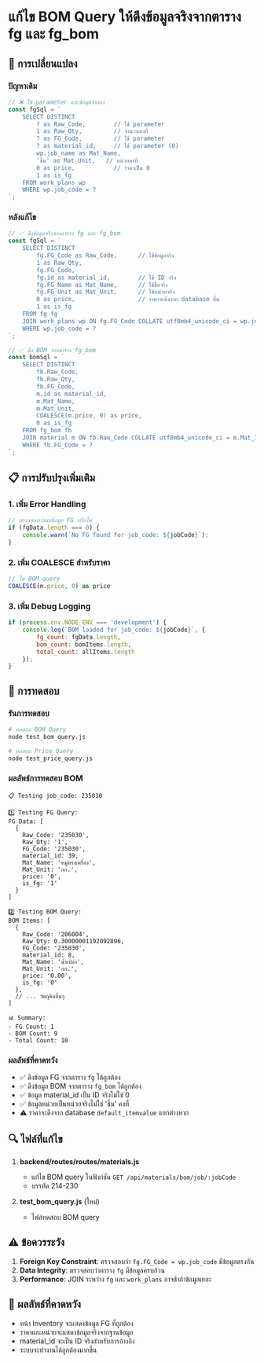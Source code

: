 # แก้ไข BOM Query ให้ดึงข้อมูลจริงจากตาราง fg และ fg_bom

## 🔧 การเปลี่ยนแปลง

### ปัญหาเดิม
```javascript
// ❌ ใช้ parameter และข้อมูลจำลอง
const fgSql = `
    SELECT DISTINCT
        ? as Raw_Code,        // ใช้ parameter
        1 as Raw_Qty,         // จำนวนคงที่
        ? as FG_Code,         // ใช้ parameter
        ? as material_id,     // ใช้ parameter (0)
        wp.job_name as Mat_Name,
        'ชิ้น' as Mat_Unit,   // หน่วยคงที่
        0 as price,           // ราคาเป็น 0
        1 as is_fg
    FROM work_plans wp
    WHERE wp.job_code = ?
`;
```

### หลังแก้ไข
```javascript
// ✅ ดึงข้อมูลจริงจากตาราง fg และ fg_bom
const fgSql = `
    SELECT DISTINCT
        fg.FG_Code as Raw_Code,      // ใช้ข้อมูลจริง
        1 as Raw_Qty,
        fg.FG_Code,
        fg.id as material_id,        // ใช้ ID จริง
        fg.FG_Name as Mat_Name,      // ใช้ชื่อจริง
        fg.FG_Unit as Mat_Unit,      // ใช้หน่วยจริง
        0 as price,                  // ราคาจะดึงจาก database อื่น
        1 as is_fg
    FROM fg fg
    JOIN work_plans wp ON fg.FG_Code COLLATE utf8mb4_unicode_ci = wp.job_code COLLATE utf8mb4_unicode_ci
    WHERE wp.job_code = ?
`;

// ✅ ดึง BOM จากตาราง fg_bom
const bomSql = `
    SELECT DISTINCT
        fb.Raw_Code,
        fb.Raw_Qty,
        fb.FG_Code,
        m.id as material_id,
        m.Mat_Name,
        m.Mat_Unit,
        COALESCE(m.price, 0) as price,
        0 as is_fg
    FROM fg_bom fb
    JOIN material m ON fb.Raw_Code COLLATE utf8mb4_unicode_ci = m.Mat_Id COLLATE utf8mb4_unicode_ci
    WHERE fb.FG_Code = ?
`;
```

## 📋 การปรับปรุงเพิ่มเติม

### 1. เพิ่ม Error Handling
```javascript
// ตรวจสอบว่าพบข้อมูล FG หรือไม่
if (fgData.length === 0) {
    console.warn(`No FG found for job_code: ${jobCode}`);
}
```

### 2. เพิ่ม COALESCE สำหรับราคา
```javascript
// ใน BOM query
COALESCE(m.price, 0) as price
```

### 3. เพิ่ม Debug Logging
```javascript
if (process.env.NODE_ENV === 'development') {
    console.log(`BOM loaded for job_code: ${jobCode}`, {
        fg_count: fgData.length,
        bom_count: bomItems.length,
        total_count: allItems.length
    });
}
```

## 🧪 การทดสอบ

### รันการทดสอบ
```bash
# ทดสอบ BOM Query
node test_bom_query.js

# ทดสอบ Price Query
node test_price_query.js
```

### ผลลัพธ์การทดสอบ BOM
```
📋 Testing job_code: 235030

1️⃣ Testing FG Query:
FG Data: [
  {
    Raw_Code: '235030',
    Raw_Qty: '1',
    FG_Code: '235030',
    material_id: 39,
    Mat_Name: 'หมูทรงเครื่อง',
    Mat_Unit: 'กก.',
    price: '0',
    is_fg: '1'
  }
]

2️⃣ Testing BOM Query:
BOM Items: [
  {
    Raw_Code: '206004',
    Raw_Qty: 0.30000001192092896,
    FG_Code: '235030',
    material_id: 8,
    Mat_Name: 'น้ำเปล่า',
    Mat_Unit: 'กก.',
    price: '0.00',
    is_fg: '0'
  },
  // ... วัตถุดิบอื่นๆ
]

📊 Summary:
- FG Count: 1
- BOM Count: 9
- Total Count: 10
```

### ผลลัพธ์ที่คาดหวัง
- ✅ ดึงข้อมูล FG จากตาราง `fg` ได้ถูกต้อง
- ✅ ดึงข้อมูล BOM จากตาราง `fg_bom` ได้ถูกต้อง
- ✅ ข้อมูล material_id เป็น ID จริงไม่ใช่ 0
- ✅ ข้อมูลหน่วยเป็นหน่วยจริงไม่ใช่ 'ชิ้น' คงที่
- ⚠️ ราคาจะดึงจาก database `default_itemvalue` แยกต่างหาก

## 🔍 ไฟล์ที่แก้ไข

1. **backend/routes/routes/materials.js**
   - แก้ไข BOM query ในฟังก์ชัน `GET /api/materials/bom/job/:jobCode`
   - บรรทัด 214-230

2. **test_bom_query.js** (ใหม่)
   - ไฟล์ทดสอบ BOM query

## ⚠️ ข้อควรระวัง

1. **Foreign Key Constraint**: ตรวจสอบว่า `fg.FG_Code = wp.job_code` มีข้อมูลตรงกัน
2. **Data Integrity**: ตรวจสอบว่าตาราง `fg` มีข้อมูลครบถ้วน
3. **Performance**: JOIN ระหว่าง `fg` และ `work_plans` อาจช้าถ้าข้อมูลเยอะ

## 🎯 ผลลัพธ์ที่คาดหวัง

- หน้า Inventory จะแสดงข้อมูล FG ที่ถูกต้อง
- ราคาและหน่วยจะแสดงข้อมูลจริงจากฐานข้อมูล
- material_id จะเป็น ID จริงสำหรับการอ้างอิง
- ระบบจะทำงานได้ถูกต้องมากขึ้น
